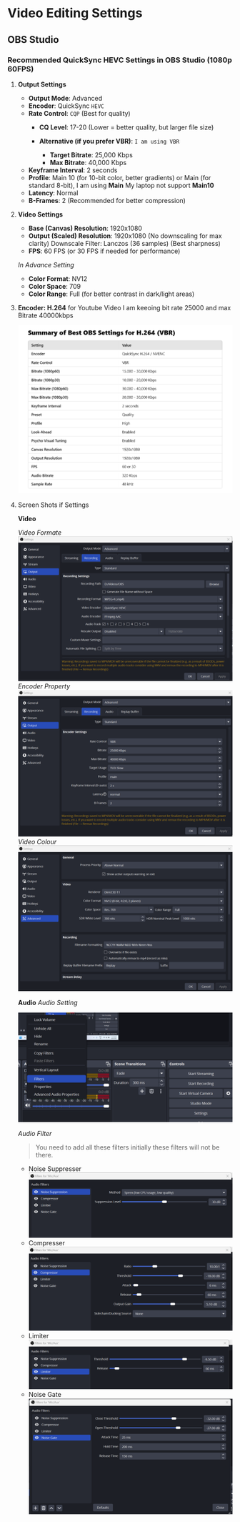 # Video Editing Settings

## OBS Studio

### Recommended QuickSync HEVC Settings in OBS Studio (1080p 60FPS)

1. **Output Settings**
    * **Output Mode**: Advanced
    * **Encoder**: QuickSync `HEVC`
    * **Rate Control**: `CQP` (Best for quality)
        * **CQ Level**: 17-20 (Lower = better quality, but larger file size)
        
        * **Alternative (if you prefer VBR)**: `I am using VBR`
            * **Target Bitrate**: 25,000 Kbps
            * **Max Bitrate**: 40,000 Kbps
    * **Keyframe Interval**: 2 seconds
    * **Profile**: Main 10 (for 10-bit color, better gradients) or Main (for standard 8-bit), I am using **Main** My laptop not support **Main10**
    * **Latency**: Normal
    * **B-Frames**: 2 (Recommended for better compression)

2. **Video Settings**

    * **Base (Canvas) Resolution**: 1920x1080
    * **Output (Scaled) Resolution**: 1920x1080 (No downscaling for max clarity)
    Downscale Filter: Lanczos (36 samples) (Best sharpness)
    * **FPS**: 60 FPS (or 30 FPS if needed for performance)

    *In Advance Setting*
    * **Color Format**: NV12
    * **Color Space**: 709
    * **Color Range**: Full (for better contrast in dark/light areas)

3. **Encoder: H.264** for Youtube Video
    I am keeoing bit rate 25000 and max Bitrate 40000kbps

    ![H264](./Imgs/OBS/H264.png)

4. Screen Shots if Settings

    **Video**

    *Video Formate*
    ![Output_Recoding1](./Imgs/OBS/Out_Rec1.png)
    *Encoder Property*
    ![EncoderSetting](./Imgs/OBS/encoder.png)
    *Video Colour*
    ![VideoColor](./Imgs/OBS/Videocolor.png)

    **Audio**
    *Audio Setting*
    
    ![AudioSetting](./Imgs/OBS/AudioFilter.png)
    
    *Audio Filter*
    > You need to add all these filters initially these filters will not be there.
    * Noise Suppresser
        ![Noise_Suppresser](./Imgs/OBS/AudioNoise.png)
    * Compresser
        ![Compresser](./Imgs/OBS/AudioCompresser.png)
    * Limiter
        ![Limitter](./Imgs/OBS/AudioLimiter.png)
    * Noise Gate
        ![Noise_Gate](./Imgs/OBS/AudioNoiseGate.png)